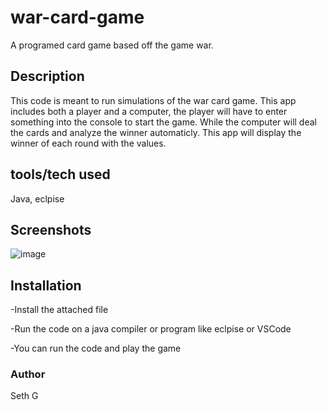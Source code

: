 # war-card-game
A programed card game based off the game war.
## Description
This code is meant to run simulations of the war card game. This app includes both a player and a computer, the player will have to enter something into the console to start the game. While the computer will deal the cards and analyze the winner automaticly. This app will display the winner of each round with the values.

## tools/tech used
Java, eclpise

## Screenshots
![image](https://github.com/user-attachments/assets/3b702acc-31d5-4280-9c5e-0a66e0881fc7)

## Installation
-Install the attached file

-Run the code on a java compiler or program like eclpise or VSCode

-You can run the code and play the game
### Author
Seth G
